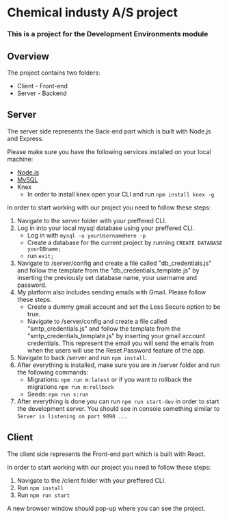 # Chemical industy A/S project

### This is a project for the Development Environments module

## Overview

The project contains two folders:

- Client - Front-end
- Server - Backend

## Server

The server side represents the Back-end part which is built with Node.js and Express.

Please make sure you have the following services installed on your local machine:

- [Node.js](https://nodejs.org/en/)
- [MySQL](https://dev.mysql.com/doc/mysql-installation-excerpt/5.7/en/)
- Knex
  - In order to install knex open your CLI and run `npm install knex -g`

In order to start working with our project you need to follow these steps:

1. Navigate to the server folder with your preffered CLI.
2. Log in into your local mysql database using your preffered CLI.
   - Log in with `mysql -u yourUsernameHere -p`
   - Create a database for the current project by running `CREATE DATABASE yourDBname;`
   - run `exit;`
3. Navigate to /server/config and create a file called "db_credentials.js" and follow the template from the "db_credentials_template.js" by inserting the previously set database name, your username and password.
4. My platform also includes sending emails with Gmail. Please follow these steps.
   - Create a dummy gmail account and set the Less Secure option to be true.
   - Navigate to /server/config and create a file called "smtp_credentials.js" and follow the template from the "smtp_credentials_template.js" by inserting your gmail account credentials. This represent the email you will send the emails from when the users will use the Reset Password feature of the app.
5. Navigate to back /server and run `npm install`.
6. After everything is installed, make sure you are in /server folder and run the following commands:
   - Migrations: `npm run m:latest` or if you want to rollback the migrations `npm run m:rollback`
   - Seeds: `npm run s:run`
7. After everything is done you can run `npm run start-dev` in order to start the development server. You should see in console something similar to `Server is listening on port 9090 ...`

## Client

The client side represents the Front-end part which is built with React.

In order to start working with our project you need to follow these steps:

1. Navigate to the /client folder with your preffered CLI.
2. Run `npm install`
3. Run `npm run start`

A new browser window should pop-up where you can see the project.
